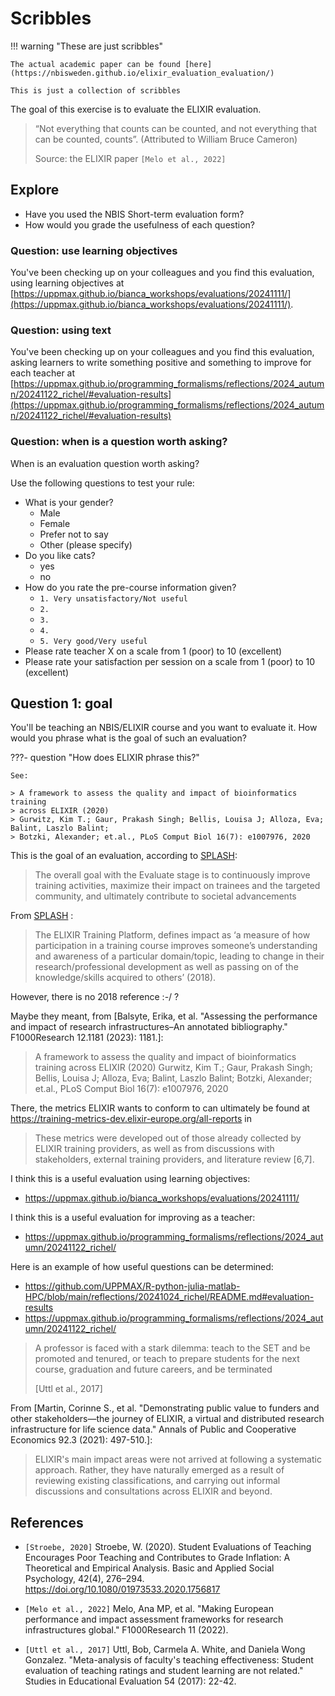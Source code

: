 # Scribbles

!!! warning "These are just scribbles"

    The actual academic paper can be found [here](https://nbisweden.github.io/elixir_evaluation_evaluation/)

    This is just a collection of scribbles

The goal of this exercise is to evaluate the ELIXIR evaluation.

> “Not everything that counts can be counted,
> and not everything that can be counted, counts”. (Attributed to William Bruce Cameron)
>
> Source: the ELIXIR paper `[Melo et al., 2022]`

## Explore

- Have you used the NBIS Short-term evaluation form?
- How would you grade the usefulness of each question?

### Question: use learning objectives

You've been checking up on your colleagues and you find this
evaluation, using learning objectives at
[https://uppmax.github.io/bianca_workshops/evaluations/20241111/](https://uppmax.github.io/bianca_workshops/evaluations/20241111/).

### Question: using text

You've been checking up on your colleagues and you find this
evaluation, asking learners to write something positive
and something to improve for each teacher at
[https://uppmax.github.io/programming_formalisms/reflections/2024_autumn/20241122_richel/#evaluation-results](https://uppmax.github.io/programming_formalisms/reflections/2024_autumn/20241122_richel/#evaluation-results)

### Question: when is a question worth asking?

When is an evaluation question worth asking?

Use the following questions to test your rule:

- What is your gender?
    - Male
    - Female
    - Prefer not to say
    - Other (please specify)
- Do you like cats?
    - yes
    - no
- How do you rate the pre-course information given?
    - `1. Very unsatisfactory/Not useful`
    - `2.`
    - `3.`
    - `4.`
    - `5. Very good/Very useful`
- Please rate teacher X on a scale from 1 (poor) to 10 (excellent)
- Please rate your satisfaction per session on a scale from 1 (poor) to 10 (excellent)

## Question 1: goal

You'll be teaching an NBIS/ELIXIR course and you want to evaluate it.
How would you phrase what is the goal of such an evaluation?

???- question "How does ELIXIR phrase this?"

    See:

    > A framework to assess the quality and impact of bioinformatics training
    > across ELIXIR (2020)
    > Gurwitz, Kim T.; Gaur, Prakash Singh; Bellis, Louisa J; Alloza, Eva; Balint, Laszlo Balint;
    > Botzki, Alexander; et.al., PLoS Comput Biol 16(7): e1007976, 2020

This is the goal of an evaluation, according to [SPLASH](https://elixir-europe-training.github.io/ELIXIR-Training-SPLASH/evaluate):

> The overall goal with the Evaluate stage is to continuously improve training activities, maximize their impact on trainees and the targeted community, and ultimately contribute to societal advancements

From [SPLASH](https://elixir-europe-training.github.io/ELIXIR-Training-SPLASH/evaluate) :

> The ELIXIR Training Platform, defines impact as ‘a measure of how participation in a training course improves someone’s understanding and awareness of a particular domain/topic, leading to change in their research/professional development as well as passing on of the knowledge/skills acquired to others’ (2018).

However, there is no 2018 reference :-/ ?

Maybe they meant, from [Balsyte, Erika, et al. "Assessing the performance and impact of research infrastructures–An annotated bibliography." F1000Research 12.1181 (2023): 1181.]:

> A framework to assess the quality and impact of bioinformatics training
> across ELIXIR (2020)
> Gurwitz, Kim T.; Gaur, Prakash Singh; Bellis, Louisa J; Alloza, Eva; Balint, Laszlo Balint;
> Botzki, Alexander; et.al., PLoS Comput Biol 16(7): e1007976, 2020

There, the metrics ELIXIR wants to conform to can ultimately be found
at <https://training-metrics-dev.elixir-europe.org/all-reports> in

> These metrics were developed out of those already collected by ELIXIR
> training providers, as well as from discussions with stakeholders,
> external training providers, and literature review [6,7].

I think this is a useful evaluation using learning objectives:

- <https://uppmax.github.io/bianca_workshops/evaluations/20241111/>

I think this is a useful evaluation for improving as a teacher:

- <https://uppmax.github.io/programming_formalisms/reflections/2024_autumn/20241122_richel/>

Here is an example of how useful questions can be determined:

- <https://github.com/UPPMAX/R-python-julia-matlab-HPC/blob/main/reflections/20241024_richel/README.md#evaluation-results>
- <https://uppmax.github.io/programming_formalisms/reflections/2024_autumn/20241122_richel/>

> A professor is faced with a stark dilemma: teach to the SET and be promoted and tenured, or teach to prepare students for the next course, graduation and future careers, and be terminated
>
> [Uttl et al., 2017]

From [Martin, Corinne S., et al. "Demonstrating public value to funders and other stakeholders—the journey of ELIXIR, a virtual and distributed research infrastructure for life science data." Annals of Public and Cooperative Economics 92.3 (2021): 497-510.]:

> ELIXIR's main impact areas were not arrived at following a systematic
> approach. Rather, they have naturally emerged as a result of reviewing
> existing classifications, and carrying out informal discussions and
> consultations across ELIXIR and beyond.

## References

- `[Stroebe, 2020]` Stroebe, W. (2020). Student Evaluations of Teaching Encourages Poor Teaching and Contributes to Grade Inflation: A Theoretical and Empirical Analysis. Basic and Applied Social Psychology, 42(4), 276–294. <https://doi.org/10.1080/01973533.2020.1756817>

- `[Melo et al., 2022]` Melo, Ana MP, et al. "Making European performance and impact assessment frameworks for research infrastructures global." F1000Research 11 (2022).

- `[Uttl et al., 2017]` Uttl, Bob, Carmela A. White, and Daniela Wong Gonzalez. "Meta-analysis of faculty's teaching effectiveness: Student evaluation of teaching ratings and student learning are not related." Studies in Educational Evaluation 54 (2017): 22-42.
